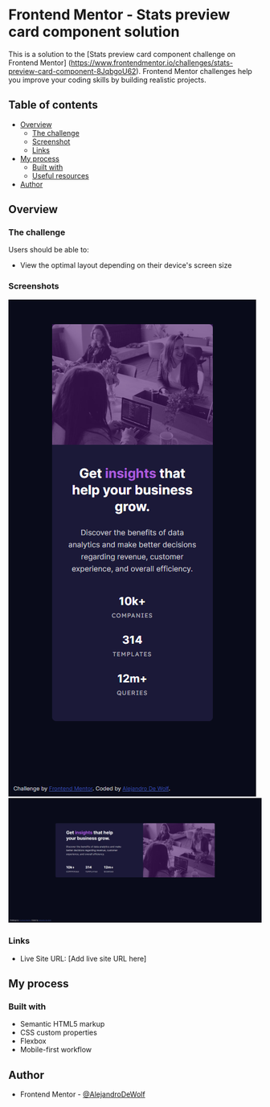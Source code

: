 # Frontend Mentor - Stats preview card component solution

This is a solution to the [Stats preview card component challenge on Frontend Mentor] (https://www.frontendmentor.io/challenges/stats-preview-card-component-8JqbgoU62). Frontend Mentor challenges help you improve your coding skills by building realistic projects. 

## Table of contents

- [Overview](#overview)
  - [The challenge](#the-challenge)
  - [Screenshot](#screenshot)
  - [Links](#links)
- [My process](#my-process)
  - [Built with](#built-with)
  - [Useful resources](#useful-resources)
- [Author](#author)

## Overview

### The challenge

Users should be able to:

- View the optimal layout depending on their device's screen size

### Screenshots

![Mobile Solution](./design/solution-mobile.png)
![Desktop Solution](./design/solution-desktop.png)

### Links

- Live Site URL: [Add live site URL here]

## My process

### Built with

- Semantic HTML5 markup
- CSS custom properties
- Flexbox
- Mobile-first workflow

## Author

- Frontend Mentor - [@AlejandroDeWolf](https://www.frontendmentor.io/profile/AlejandroDeWolf)
